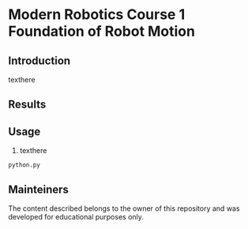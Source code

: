 # Modern Robotics Course 1 Foundation of Robot Motion

## Introduction

texthere

## Results


## Usage

1. texthere
```
python.py
```

## Mainteiners

The content described belongs to the owner of this repository and was developed for educational purposes only. 

